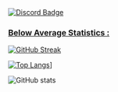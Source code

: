 <div id="badges">
  <a href="https://discord.com/users/586743480651350063">
    <img src="https://img.shields.io/badge/Discord-3e70dd?logo=discord&logoColor=white&style=for-the-badge" alt="Discord Badge"/>
</div>

### Below Average Statistics :
[![GitHub Streak](https://github-readme-streak-stats.herokuapp.com?user=JustaSqu1d&theme=vue-dark)](https://git.io/streak-stats)

[![Top Langs](https://github-readme-stats.vercel.app/api/top-langs/?username=JustaSqu1d&show_icons=true&count_private=true&theme=vue-dark)](https://github.com/anuraghazra/github-readme-stats)]
  
![GitHub stats](https://github-readme-stats.vercel.app/api?username=JustaSqu1d&show_icons=true&count_private=true&theme=vue-dark)

